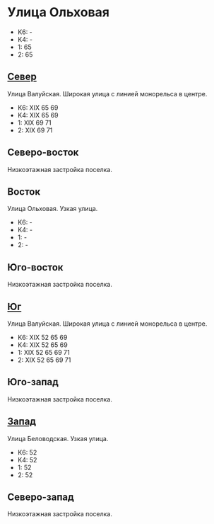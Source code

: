 # Улица Ольховая

* K6:   -
* K4:   -
* 1:    65
* 2:    65

## [Север](./10405055.md)

Улица Валуйская.
Широкая улица с линией монорельса в центре.

* K6:   XIX
        65  69
* K4:   XIX
        65  69
* 1:    XIX
        69  71
* 2:    XIX
        69  71

## Северо-восток

Низкоэтажная застройка поселка.

## Восток

Улица Ольховая.
Узкая улица.

* K6:   -
* K4:   -
* 1:    -
* 2:    -

## Юго-восток

Низкоэтажная застройка поселка.

## [Юг](./10405065.md)

Улица Валуйская.
Широкая улица с линией монорельса в центре.

* K6:   XIX
        52  65  69
* K4:   XIX
        52  65  69
* 1:    XIX
        52  65  69  71
* 2:    XIX
        52  65  69  71

## Юго-запад

Низкоэтажная застройка поселка.

## [Запад](./10395060.md)

Улица Беловодская.
Узкая улица.

* K6:   52
* K4:   52
* 1:    52
* 2:    52

## Северо-запад

Низкоэтажная застройка поселка.
